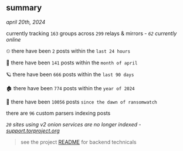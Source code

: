 
## summary
_april 20th, 2024_

currently tracking `163` groups across `299` relays & mirrors - _`62` currently online_

⏲ there have been `2` posts within the `last 24 hours`

🦈 there have been `141` posts within the `month of april`

🪐 there have been `666` posts within the `last 90 days`

🏚 there have been `774` posts within the `year of 2024`

🦕 there have been `10056` posts `since the dawn of ransomwatch`

there are `96` custom parsers indexing posts

_`20` sites using v2 onion services are no longer indexed - [support.torproject.org](https://support.torproject.org/onionservices/v2-deprecation/)_

> see the project [README](https://github.com/joshhighet/ransomwatch#ransomwatch--) for backend technicals
